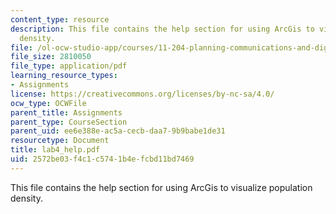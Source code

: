 ```yaml
---
content_type: resource
description: This file contains the help section for using ArcGis to visualize population
  density.
file: /ol-ocw-studio-app/courses/11-204-planning-communications-and-digital-media-fall-2004/2572be03f4c1c5741b4efcbd11bd7469_lab4_help.pdf
file_size: 2810050
file_type: application/pdf
learning_resource_types:
- Assignments
license: https://creativecommons.org/licenses/by-nc-sa/4.0/
ocw_type: OCWFile
parent_title: Assignments
parent_type: CourseSection
parent_uid: ee6e388e-ac5a-cecb-daa7-9b9babe1de31
resourcetype: Document
title: lab4_help.pdf
uid: 2572be03-f4c1-c574-1b4e-fcbd11bd7469
---
```

This file contains the help section for using ArcGis to visualize population density.